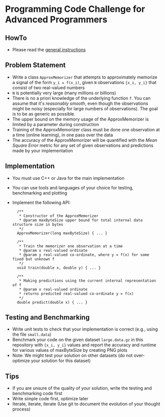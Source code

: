 # Programming Code Challenge for Advanced Programmers

## HowTo

* Please read the [general instructions](https://github.com/h2oai/coding-challenges/blob/master/README.md)

## Problem Statement
* Write a class `ApproxMemorizer` that attempts to approximately memorize a signal of the form `y_i = f(x_i)`, given `N` observations `{x_i, y_i}` that consist of two real-valued numbers
* `N` is potentially very large (many millions or billions)
* There is no a priori knowledge of the underlying function `f`. You can assume that it's *reasonably smooth*, even though the observations might be noisy (especially for large numbers of observations). The goal is to be as generic as possible.
* The upper bound on the memory usage of the ApproxMemorizer is limited by a parameter during construction
* Training of the ApproxMemorizer class must be done one observation at a time (online learning), in one pass over the data
* The accuracy of the ApproxMemorizer will be quantified with the *Mean Square Error* metric for any set of given observations and predictions made by your implementation

## Implementation
* You must use C++ or Java for the main implementation
* You can use tools and languages of your choice for testing, benchmarking and plotting
* Implement the following API:

        /**
         * Constructor of the ApproxMemorizer
         * @param maxByteSize upper bound for total internal data structure size in bytes
         */
        ApproxMemorizer(long maxByteSize) { ... }
        
        /**
         * Train the memorizer one observation at a time
         * @param x real-valued ordinate
         * @param y real-valued co-ordinate, where y = f(x) for some fixed but unknown f
         */
        void train(double x, double y) { ... }
        
        /**
         * Making predictions using the current internal representation of f
         * @param x real-valued ordinate
         * returns predicted real-valued co-ordinate y = f(x)
         */
        double predict(double x) { ... }
     

## Testing and Benchmarking
* Write unit tests to check that your implementation is correct (e.g., using the file `small.data`)
* Benchmark your code on the given dataset `large.data.gz` in this repository with `{x_i, y_i}` values and report the accuracy and runtime for various values of maxByteSize by creating PNG plots
* Note: We might test your solution on other datasets (do not over-optimize your solution for this dataset)

## Tips
* If you are unsure of the quality of your solution, write the testing and benchmarking code first
* Write simple code first, optimize later
* Iterate, iterate, iterate (Use git to document the evolution of your thought process)
